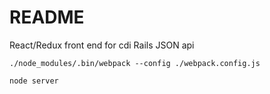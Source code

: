 # README

React/Redux front end for cdi Rails JSON api

`./node_modules/.bin/webpack --config ./webpack.config.js`

`node server`